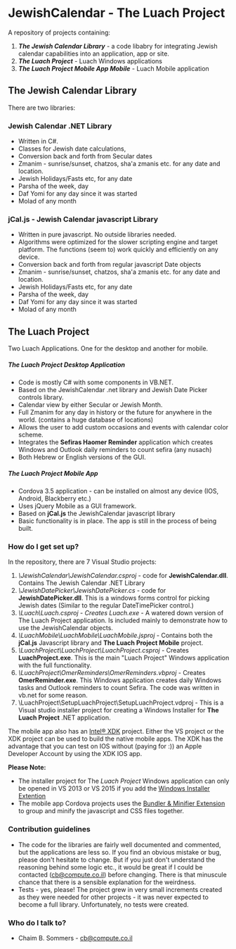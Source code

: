 # JewishCalendar - The Luach Project #

A repository of projects containing:

1.  ***The Jewish Calendar Library*** -  a code libabry for integrating Jewish calendar capabilities into an application, app or site.
2.  ***The Luach Project***  -  Luach Windows applications
3.  ***The Luach Project Mobile App Mobile***  - Luach Mobile application

## **The Jewish Calendar Library** ##

There are two libraries:

### Jewish Calendar .NET Library ###

* Written in C#.
* Classes for Jewish date calculations,
* Conversion back and forth from Secular dates
* Zmanim - sunrise/sunset, chatzos, sha'a zmanis etc. for any date and location.
* Jewish Holidays/Fasts etc, for any date
* Parsha of the week, day
* Daf Yomi for any day since it was started
* Molad of any month

### jCal.js - Jewish Calendar javascript Library ###

* Written in pure javascript. No outside libraries needed.
* Algorithms were optimized for the slower scripting engine and target platform.
  The functions (seem to) work quickly and efficiently on any device.
* Conversion back and forth from regular javascript Date objects
* Zmanim - sunrise/sunset, chatzos, sha'a zmanis etc. for any date and location.
* Jewish Holidays/Fasts etc, for any date
* Parsha of the week, day
* Daf Yomi for any day since it was started
* Molad of any month

## **The Luach Project** ##

Two Luach Applications. One for the desktop and  another for mobile.

##### The Luach Project Desktop Application ###

* Code is mostly C# with some components in VB.NET.
* Based on the JewishCalendar .net library and Jewish Date Picker controls library.
* Calendar view by either Secular or Jewish Month.
* Full Zmanim for any day in history or the future for anywhere in the world. (contains a huge database of locations)
* Allows the user to add custom occasions and events with calendar color scheme.
* Integrates the **Sefiras Haomer Reminder** application which creates Windows and Outlook daily reminders to count sefira (any nusach)
* Both Hebrew or English versions of the GUI.

##### The Luach Project Mobile App ###

* Cordova 3.5 application - can be installed on almost any device (IOS, Android, Blackberry etc.)
* Uses jQuery Mobile as a GUI framework.
* Based on **jCal.js** the JewishCalendar javascript library
* Basic functionality is in place. The app is still in the process of being built.

### How do I get set up? ###

In the repository, there are 7 Visual Studio projects:

1. *\JewishCalendar\JewishCalendar.csproj* - code for **JewishCalendar.dll**. Contains  The Jewish Calendar .NET Library
2. *\JewishDatePicker\JewishDatePicker.cs* - code for **JewishDatePicker.dll**. This is a windows forms control for picking Jewish dates (Similar to the regular DateTimePicker control.)
3. *\Luach\Luach.csproj - Creates Luach.exe* - A watered down version of The Luach Project application. Is included mainly to demonstrate how to use the JewishCalendar objects.
4. *\LuachMobile\LuachMobile\LuachMobile.jsproj* - Contains both the **jCal.js** Javascript library and **The Luach Project Mobile** project.
5. *\LuachProject\LuachProject\LuachProject.csproj* - Creates **LuachProject.exe**. This is the main "Luach Project" Windows application with the full functionality.
6. *\LuachProject\OmerReminders\OmerReminders.vbproj* - Creates **OmerReminder.exe**. This Windows application creates daily Windows tasks and Outlook reminders to count Sefira. The code was written in vb.net for some reason.
7. \LuachProject\SetupLuachProject\SetupLuachProject.vdproj - This is a Visual studio installer project for creating a Windows Installer for **The Luach Project** .NET application.

The mobile app also has an [Intel® XDK](https://software.intel.com/en-us/intel-xdk) project. Either the VS project or the XDK project can be used to build the native mobile apps. The XDK has the advantage that you can test on IOS without (paying for :)) an Apple Developer Account by using the XDK IOS app.

**Please Note:**

* The installer project for The *Luach Project* Windows application can only be opened in VS 2013 or VS 2015 if you add the [Windows Installer Extention](https://visualstudiogallery.msdn.microsoft.com/f1cc3f3e-c300-40a7-8797-c509fb8933b9)
* The mobile app Cordova projects uses the  [Bundler & Minifier Extension](https://visualstudiogallery.msdn.microsoft.com/9ec27da7-e24b-4d56-8064-fd7e88ac1c40) to group and minify the javascript and CSS files together. 

### Contribution guidelines ###

* The code for the libraries are fairly well documented and commented, but the applications are less so. If you find an obvious mistake or bug, please don't hesitate to change. But if you just don't understand the reasoning behind some logic etc., it would be great if I could be contacted (cb@compute.co.il) before changing. There is that minuscule chance that there is a sensible explanation for the weirdness. 
* Tests - yes, please! The project grew in very small increments created as they were needed for other projects - it was never expected to become a full library. Unfortunately, no tests were created.

### Who do I talk to? ###

* Chaim B. Sommers - cb@compute.co.il
